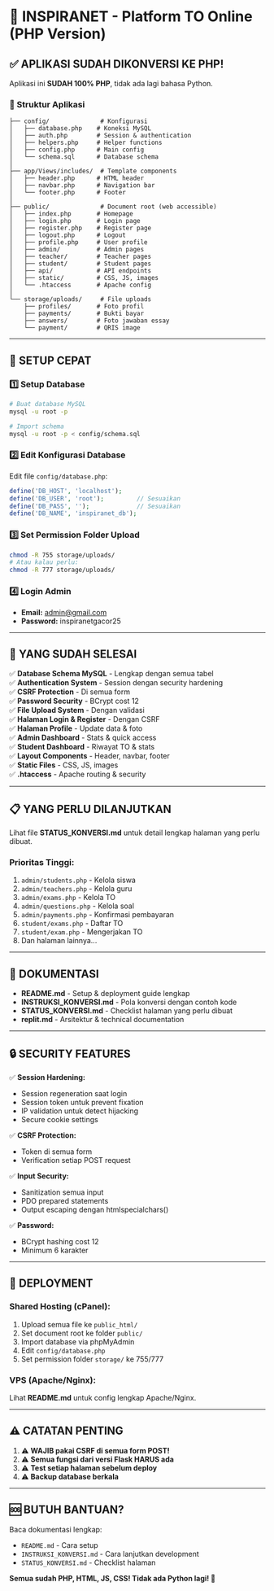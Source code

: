 # 🚀 INSPIRANET - Platform TO Online (PHP Version)

## ✅ APLIKASI SUDAH DIKONVERSI KE PHP!

Aplikasi ini **SUDAH 100% PHP**, tidak ada lagi bahasa Python.

### 📁 Struktur Aplikasi

```
├── config/              # Konfigurasi
│   ├── database.php    # Koneksi MySQL
│   ├── auth.php        # Session & authentication
│   ├── helpers.php     # Helper functions
│   ├── config.php      # Main config
│   └── schema.sql      # Database schema
│
├── app/Views/includes/  # Template components
│   ├── header.php      # HTML header
│   ├── navbar.php      # Navigation bar
│   └── footer.php      # Footer
│
├── public/              # Document root (web accessible)
│   ├── index.php       # Homepage
│   ├── login.php       # Login page
│   ├── register.php    # Register page  
│   ├── logout.php      # Logout
│   ├── profile.php     # User profile
│   ├── admin/          # Admin pages
│   ├── teacher/        # Teacher pages
│   ├── student/        # Student pages
│   ├── api/            # API endpoints
│   ├── static/         # CSS, JS, images
│   └── .htaccess       # Apache config
│
└── storage/uploads/     # File uploads
    ├── profiles/       # Foto profil
    ├── payments/       # Bukti bayar
    ├── answers/        # Foto jawaban essay
    └── payment/        # QRIS image
```

---

## 🔧 SETUP CEPAT

### 1️⃣ Setup Database

```bash
# Buat database MySQL
mysql -u root -p

# Import schema
mysql -u root -p < config/schema.sql
```

### 2️⃣ Edit Konfigurasi Database

Edit file `config/database.php`:

```php
define('DB_HOST', 'localhost');
define('DB_USER', 'root');         // Sesuaikan
define('DB_PASS', '');             // Sesuaikan
define('DB_NAME', 'inspiranet_db');
```

### 3️⃣ Set Permission Folder Upload

```bash
chmod -R 755 storage/uploads/
# Atau kalau perlu:
chmod -R 777 storage/uploads/
```

### 4️⃣ Login Admin

- **Email:** admin@gmail.com
- **Password:** inspiranetgacor25

---

## 🎯 YANG SUDAH SELESAI

✅ **Database Schema MySQL** - Lengkap dengan semua tabel  
✅ **Authentication System** - Session dengan security hardening  
✅ **CSRF Protection** - Di semua form  
✅ **Password Security** - BCrypt cost 12  
✅ **File Upload System** - Dengan validasi  
✅ **Halaman Login & Register** - Dengan CSRF  
✅ **Halaman Profile** - Update data & foto  
✅ **Admin Dashboard** - Stats & quick access  
✅ **Student Dashboard** - Riwayat TO & stats  
✅ **Layout Components** - Header, navbar, footer  
✅ **Static Files** - CSS, JS, images  
✅ **.htaccess** - Apache routing & security  

---

## 📋 YANG PERLU DILANJUTKAN

Lihat file **STATUS_KONVERSI.md** untuk detail lengkap halaman yang perlu dibuat.

### Prioritas Tinggi:
1. `admin/students.php` - Kelola siswa
2. `admin/teachers.php` - Kelola guru  
3. `admin/exams.php` - Kelola TO
4. `admin/questions.php` - Kelola soal
5. `admin/payments.php` - Konfirmasi pembayaran
6. `student/exams.php` - Daftar TO
7. `student/exam.php` - Mengerjakan TO
8. Dan halaman lainnya...

---

## 📖 DOKUMENTASI

- **README.md** - Setup & deployment guide lengkap
- **INSTRUKSI_KONVERSI.md** - Pola konversi dengan contoh kode
- **STATUS_KONVERSI.md** - Checklist halaman yang perlu dibuat
- **replit.md** - Arsitektur & technical documentation

---

## 🔒 SECURITY FEATURES

✅ **Session Hardening:**
- Session regeneration saat login
- Session token untuk prevent fixation
- IP validation untuk detect hijacking
- Secure cookie settings

✅ **CSRF Protection:**
- Token di semua form
- Verification setiap POST request

✅ **Input Security:**
- Sanitization semua input
- PDO prepared statements
- Output escaping dengan htmlspecialchars()

✅ **Password:**
- BCrypt hashing cost 12
- Minimum 6 karakter

---

## 🚀 DEPLOYMENT

### Shared Hosting (cPanel):

1. Upload semua file ke `public_html/`
2. Set document root ke folder `public/`
3. Import database via phpMyAdmin
4. Edit `config/database.php`
5. Set permission folder `storage/` ke 755/777

### VPS (Apache/Nginx):

Lihat **README.md** untuk config lengkap Apache/Nginx.

---

## ⚠️ CATATAN PENTING

1. ⚠️ **WAJIB pakai CSRF di semua form POST!**
2. ⚠️ **Semua fungsi dari versi Flask HARUS ada**
3. ⚠️ **Test setiap halaman sebelum deploy**
4. ⚠️ **Backup database berkala**

---

## 🆘 BUTUH BANTUAN?

Baca dokumentasi lengkap:
- `README.md` - Cara setup
- `INSTRUKSI_KONVERSI.md` - Cara lanjutkan development
- `STATUS_KONVERSI.md` - Checklist halaman

**Semua sudah PHP, HTML, JS, CSS! Tidak ada Python lagi! 🎉**
